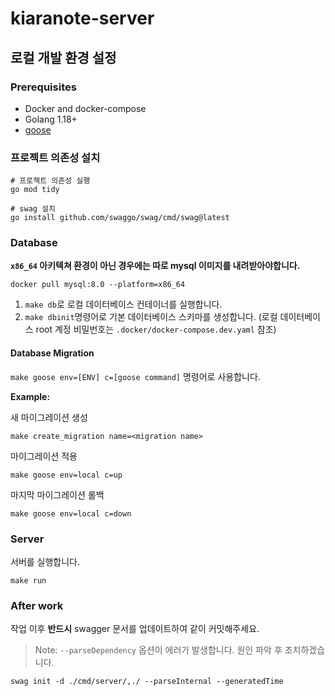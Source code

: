 # kiaranote-server 

## 로컬 개발 환경 설정

### Prerequisites

- Docker and docker-compose
- Golang 1.18+
- [goose](https://github.com/pressly/goose)

### 프로젝트 의존성 설치

```shell
# 프로젝트 의존성 실행
go mod tidy

# swag 설치
go install github.com/swaggo/swag/cmd/swag@latest
```

### Database

**`x86_64` 아키텍쳐 환경이 아닌 경우에는 따로 mysql 이미지를 내려받아야합니다.**

```shell
docker pull mysql:8.0 --platform=x86_64
```

1. `make db`로 로컬 데이터베이스 컨테이너를 실행합니다.
2. `make dbinit`명령어로 기본 데이터베이스 스키마를 생성합니다. (로컬 데이터베이스 root 계정 비밀번호는 `.docker/docker-compose.dev.yaml` 참조)

#### Database Migration

`make goose env=[ENV] c=[goose command]` 명령어로 사용합니다.

**Example:**

새 마이그레이션 생성

```shell
make create_migration name=<migration name>
```

마이그레이션 적용

```shell
make goose env=local c=up
```

마지막 마이그레이션 롤백

```shell
make goose env=local c=down
```

### Server

서버를 실행합니다.

```shell
make run
```

### After work

작업 이후 **반드시** swagger 문서를 업데이트하여 같이 커밋해주세요.

> Note: `--parseDependency` 옵션이 에러가 발생합니다. 원인 파악 후 조치하겠습니다.

```shell
swag init -d ./cmd/server/,./ --parseInternal --generatedTime
```

